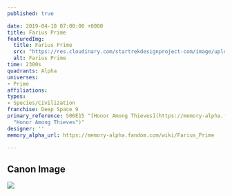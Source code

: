 ```yaml
---
published: true

date: 2019-04-10 07:00:00 +0000
title: Farius Prime
featuredImg:
  title: Farius Prime
  src: "https://res.cloudinary.com/startrekdesignproject-com/image/upload/v1554950484/FariusPrime.png"
  alt: Farius Prime
time: 2300s
quadrants: Alpha
universes:
- Prime
affiliations:
types:
- Species/Civilization
franchise: Deep Space 9
primary_reference: S06E15 "[Honor Among Thieves](https://memory-alpha.fandom.com/wiki/Honor_Among_Thieves
  "Honor Among Thieves")"
designer: ''
memory_alpha_url: https://memory-alpha.fandom.com/wiki/Farius_Prime

---
```

## Canon Image

![](https://res.cloudinary.com/startrekdesignproject-com/image/upload/v1554950484/FariusPrime1.jpg)